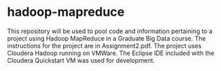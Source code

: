 # hadoop-mapreduce
This repository will be used to pool code and information pertaining to a project using Hadoop MapReduce in a Graduate Big Data course.
The instructions for the project are in Assignment2.pdf. The project uses Cloudera Hadoop running on VMWare. The Eclipse IDE included with the Cloudera Quickstart VM was used for development.
